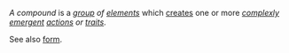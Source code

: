 *A compound* is a *[group](https://github.com/gcassel/Modular-Organization-Terminology/blob/master/terms/group.md) of [elements](https://github.com/gcassel/Modular-Organization-Terminology/blob/master/terms/element.md)* which [creates](https://github.com/gcassel/Modular-Organization-Terminology/blob/master/terms/create.md) one or more *[complexly](https://github.com/gcassel/Modular-Organization-Terminology/blob/master/terms/complex.md) [emergent](https://github.com/gcassel/Modular-Organization-Terminology/blob/master/terms/emergence.md) [actions](https://github.com/gcassel/Modular-Organization-Terminology/blob/master/terms/action.md) or [traits](https://github.com/gcassel/Modular-Organization-Terminology/blob/master/terms/trait.md)*. 

See also [form](https://github.com/gcassel/Modular-Organization-Terminology/blob/master/terms/form.md). 
